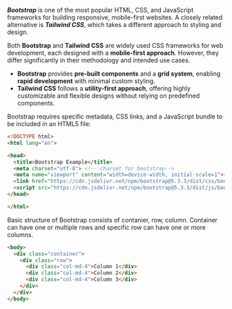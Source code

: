 ***Bootstrap*** is one of the most popular HTML, CSS, and JavaScript frameworks for building responsive, mobile-first websites. A closely related alternative is ***Tailwind CSS***, which takes a different approach to styling and design.  

Both **Bootstrap** and **Tailwind CSS** are widely used CSS frameworks for web development, each designed with a **mobile-first approach**. However, they differ significantly in their methodology and intended use cases.  

- **Bootstrap** provides **pre-built components** and a **grid system**, enabling **rapid development** with minimal custom styling.  
- **Tailwind CSS** follows a **utility-first approach**, offering highly customizable and flexible designs without relying on predefined components.  

Bootstrap requires specific metadata, CSS links, and a JavaScript bundle to be included in an HTML5 file:  

```html
<!DOCTYPE html>
<html lang="en">

<head>
  <title>Bootstrap Example</title>
  <meta charset="utf-8"> <!-- charset for bootstrap-->
  <meta name="viewport" content="width=device-width, initial-scale=1"><!-- scaling for bootstrap-->
  <link href="https://cdn.jsdelivr.net/npm/bootstrap@5.3.3/dist/css/bootstrap.min.css" rel="stylesheet"> <!-- styling for bootstrap-->
  <script src="https://cdn.jsdelivr.net/npm/bootstrap@5.3.3/dist/js/bootstrap.bundle.min.js"></script> <!-- bundle JS script for bootstrap-->
</head>

</html>
```
Basic structure of Bootstrap consists of contanier, row, column. 
Container can have one or multiple rows and specific row can have one or more columns. 

```html
<body>
  <div class="container">
    <div class="row">
      <div class="col-md-4">Column 1</div>
      <div class="col-md-4">Column 2</div>
      <div class="col-md-4">Column 3</div>
    </div>
  </div>
</body>
````
